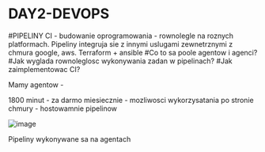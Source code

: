 # DAY2-DEVOPS

#PIPELINY CI - budowanie oprogramowania - rownolegle na roznych platformach. Pipeliny integruja sie z innymi uslugami zewnetrznymi z chmura google, aws.
Terraform + ansible
#Co to sa poole agentow i agenci?
#Jak wyglada rownoleglosc wykonywania zadan w pipelinach?
#Jak zaimplementowac CI?

Mamy agentow - 

1800 minut - za darmo miesiecznie - mozliwosci wykorzysatania po stronie chmury - hostowamnie pipelinow

![image](https://github.com/user-attachments/assets/9777daff-3bd2-4b51-a639-007b1f16ac8e)

Pipeliny wykonywane sa na agentach
